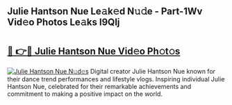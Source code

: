 ## Julie Hantson Nue Le𝚊k𝚎d N𝚞𝚍e - Part-1Wv Vid𝚎o Photos Le𝚊ks l9Qlj

# <h2><a href="http://fb3sca.evod.top/?m=Julie+Hantson+Nue">🔗 👉🔴 Julie Hantson Nue Vid𝚎o Ph𝚘t𝚘s</a></h2>

[![Julie Hantson Nue N𝚞d𝚎s](https://i.imgur.com/8V9OHl7.gif)](http://fb3sca.evod.top/?m=Julie+Hantson+Nue)
Digital creator Julie Hantson Nue known for their dance trend performances and lifestyle vlogs. Inspiring individual Julie Hantson Nue, celebrated for their remarkable achievements and commitment to making a positive impact on the world. 
